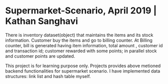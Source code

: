 # Supermarket-Scenario, April 2019 | Kathan Sanghavi

There is inventory dataset(object) that maintains the items and its stock information. Customer buy the items and go to billing counter. At Billing counter, bill is generated having item information, total amount , customer id and transaction id; customer rewarded with some points; in parallel stock and customer points are updated.

This project is for learning purpose only. Projects provides above metioned backend functionalities for supermarket scenario. I have implemented data structures: link list and hash table myself.
